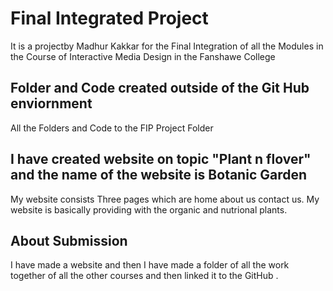 # Final Integrated Project
It is a projectby Madhur Kakkar for the Final Integration of all the Modules in the Course of Interactive Media Design in the Fanshawe College

## Folder and Code created outside of the Git Hub enviornment
All the Folders and Code to the FIP Project Folder

## I have created website on topic "Plant n flover" and the name of the website is Botanic Garden 
My website consists Three pages which are home about us contact us.
My website is basically providing with the organic and nutrional plants. 

## About Submission 
I have made a website and then I have made a folder of all the work together of all the other courses and then linked it to the GitHub .
